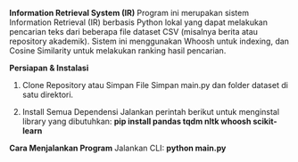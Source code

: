 **Information Retrieval System (IR)**
Program ini merupakan sistem Information Retrieval (IR) berbasis Python lokal yang dapat melakukan pencarian teks dari beberapa file dataset CSV (misalnya berita atau repository akademik).
Sistem ini menggunakan Whoosh untuk indexing, dan Cosine Similarity untuk melakukan ranking hasil pencarian.

**Persiapan & Instalasi**
1. Clone Repository atau Simpan File
Simpan main.py dan folder dataset di satu direktori.

2. Install Semua Dependensi
Jalankan perintah berikut untuk menginstal library yang dibutuhkan:
**pip install pandas tqdm nltk whoosh scikit-learn**

**Cara Menjalankan Program**
Jalankan CLI:
**python main.py**
